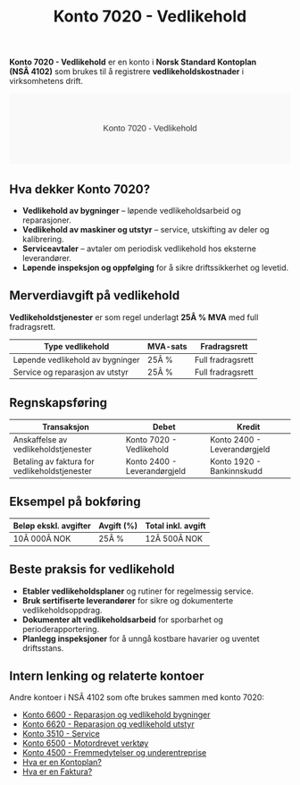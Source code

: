 ﻿---
title: "Konto 7020 - Vedlikehold"
meta_title: "7020-vedlikehold"
meta_description: '**Konto 7020 - Vedlikehold** er en konto i **Norsk Standard Kontoplan (NSÂ 4102)** som brukes til å registrere **vedlikeholdskostnader** i virksomhetens drift.'
slug: 7020-vedlikehold
type: blog
layout: pages/single
---

**Konto 7020 - Vedlikehold** er en konto i **Norsk Standard Kontoplan (NSÂ 4102)** som brukes til å registrere **vedlikeholdskostnader** i virksomhetens drift.

![Illustrasjon av konto 7020 Vedlikehold](7020-vedlikehold-image.svg)

## Hva dekker Konto 7020?

* **Vedlikehold av bygninger** – løpende vedlikeholdsarbeid og reparasjoner.
* **Vedlikehold av maskiner og utstyr** – service, utskifting av deler og kalibrering.
* **Serviceavtaler** – avtaler om periodisk vedlikehold hos eksterne leverandører.
* **Løpende inspeksjon og oppfølging** for å sikre driftssikkerhet og levetid.

## Merverdiavgift på vedlikehold

**Vedlikeholdstjenester** er som regel underlagt **25Â % MVA** med full fradragsrett.

| Type vedlikehold                     | MVA-sats | Fradragsrett      |
|--------------------------------------|----------|-------------------|
| Løpende vedlikehold av bygninger     | 25Â %     | Full fradragsrett |
| Service og reparasjon av utstyr      | 25Â %     | Full fradragsrett |

## Regnskapsføring

| Transaksjon                                     | Debet                    | Kredit                       |
|-------------------------------------------------|--------------------------|------------------------------|
| Anskaffelse av vedlikeholdstjenester            | Konto 7020 - Vedlikehold | Konto 2400 - Leverandørgjeld |
| Betaling av faktura for vedlikeholdstjenester   | Konto 2400 - Leverandørgjeld | Konto 1920 - Bankinnskudd  |

## Eksempel på bokføring

| Beløp ekskl. avgifter | Avgift (%) | Total inkl. avgift |
|-----------------------|------------|--------------------|
| 10Â 000Â NOK            | 25Â %       | 12Â 500Â NOK         |

## Beste praksis for vedlikehold

* **Etabler vedlikeholdsplaner** og rutiner for regelmessig service.
* **Bruk sertifiserte leverandører** for sikre og dokumenterte vedlikeholdsoppdrag.
* **Dokumenter alt vedlikeholdsarbeid** for sporbarhet og perioderapportering.
* **Planlegg inspeksjoner** for å unngå kostbare havarier og uventet driftsstans.

## Intern lenking og relaterte kontoer

Andre kontoer i NSÂ 4102 som ofte brukes sammen med konto 7020:

* [Konto 6600 - Reparasjon og vedlikehold bygninger](/blogs/kontoplan/6600-reparasjon-og-vedlikehold-bygninger "Konto 6600 - Reparasjon og vedlikehold bygninger")
* [Konto 6620 - Reparasjon og vedlikehold utstyr](/blogs/kontoplan/6620-reparasjon-og-vedlikehold-utstyr "Konto 6620 - Reparasjon og vedlikehold utstyr")
* [Konto 3510 - Service](/blogs/kontoplan/3510-service "Konto 3510 - Service")
* [Konto 6500 - Motordrevet verktøy](/blogs/kontoplan/6500-motordrevet-verktoy "Konto 6500 - Motordrevet verktøy")
* [Konto 4500 - Fremmedytelser og underentreprise](/blogs/kontoplan/4500-fremmedytelser-og-underentreprise "Konto 4500 - Fremmedytelser og underentreprise")
* [Hva er en Kontoplan?](/blogs/regnskap/hva-er-kontoplan "Hva er en Kontoplan? Komplett Guide til Kontoplaner i Norsk Regnskap")
* [Hva er en Faktura?](/blogs/regnskap/hva-er-en-faktura "Hva er en Faktura? En Guide til Norske Fakturakrav")






